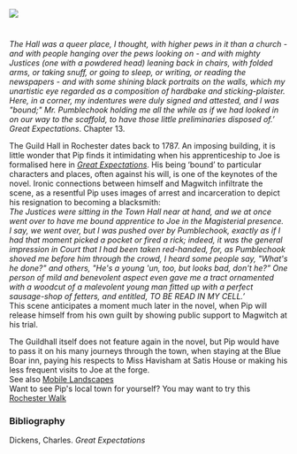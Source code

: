 <a href="https://www.kent-maps.online"><img src="https://kent-map.github.io/mdpress/juncture/ve-button.png"></a>
<param ve-config 
       title="The Guildhall, Rochester"
       banner="https://raw.githubusercontent.com/kent-map/images/main/banners/19c.jpg"
       author="Ken Moffat and Carolyn W. de la L. Oulton"
       layout="vtl"
       description="Ken Moffat and Carolyn Oulton introduce The Guildhall, Rochester a prominent place in Charles Dicken's Great Expectations.">

<!-- Global entities -->
<param title="Charles Dickens" eid="Q5686">
<param title="Rochester" eid="Q507517">

<!-- Kent with map centered at Rochester -->
<param ve-map center="Q507517" zoom="10">

<!-- Historical map layers -->
<param ve-map-layer active allmaps allmaps-id="08f8a4bca9b4dd3a" title="Kent OS 1860">

#

_The Hall was a queer place, I thought, with higher pews in it than a church - and with people hanging over the pews looking on - and with mighty Justices (one with a powdered head) leaning back in chairs, with folded arms, or taking snuff, or going to sleep, or writing, or reading the newspapers - and with some shining black portraits on the walls, which my unartistic eye regarded as a composition of hardbake and sticking-plaister. Here, in a corner, my indentures were duly signed and attested, and I was "bound;" Mr. Pumblechook holding me all the while as if we had looked in on our way to the scaffold, to have those little preliminaries disposed of.’_ _Great Expectations_. Chapter 13.
<param ve-image url="https://stor.artstor.org/stor/5f118363-1cb7-4377-9fdf-d6983e5f0307" label="The Guildhall" attribution="Reproduced from an original F. Frith & Co postcard">
                                                                                        
The Guild Hall in Rochester dates back to 1787. An imposing building, it is little wonder that Pip finds it intimidating  when his apprenticeship to Joe is formalised here in [_Great Expectations_](/dickens/great-expectations-curated-walk). His being ‘bound’ to particular characters and places, often against his will, is one of the keynotes of the novel. Ironic connections between himself and Magwitch infiltrate the scene, as a resentful Pip uses images of arrest and incarceration to depict his resignation to becoming a blacksmith:   
_The Justices were sitting in the Town Hall near at hand, and we at once went over to have me bound apprentice to Joe in the Magisterial presence. I say, we went over, but I was pushed over by Pumblechook, exactly as if I had that moment picked a pocket or fired a rick; indeed, it was the general impression in Court that I had been taken red-handed, for, as Pumblechook shoved me before him through the crowd, I heard some people say, "What's he done?" and others, "He's a young 'un, too, but looks bad, don't he?” One person of mild and benevolent aspect even gave me a tract ornamented with a woodcut of a malevolent young man fitted up with a perfect sausage-shop of fetters, and entitled, TO BE READ IN MY CELL.’_   
This scene anticipates a moment much later in the novel, when Pip will release himself from his own guilt by showing public support to Magwitch at his trial. 
<param ve-image url="https://upload.wikimedia.org/wikipedia/commons/b/b9/Rochester_Guildhall.jpg" label="The Guildhall, Rochester" attribution="Chris Downer">

The Guildhall itself does not feature again in the novel, but Pip would have to pass it on his many journeys through the town, when staying at the Blue Boar inn, paying his respects to Miss Havisham at Satis House or making his less frequent visits to Joe at the forge.   
See also [Mobile Landscapes](/dickens/mobile-landscapes)   
Want to see Pip's local town for yourself? You may want to try this [Rochester Walk](https://explorekent.org/activities/rochester-walk-a-feast-of-fine-architecture/)  


### Bibliography

Dickens, Charles. _Great Expectations_ 

